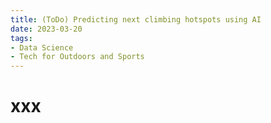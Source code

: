 ```yaml
---
title: (ToDo) Predicting next climbing hotspots using AI
date: 2023-03-20
tags:
- Data Science
- Tech for Outdoors and Sports
---
```

# xxx